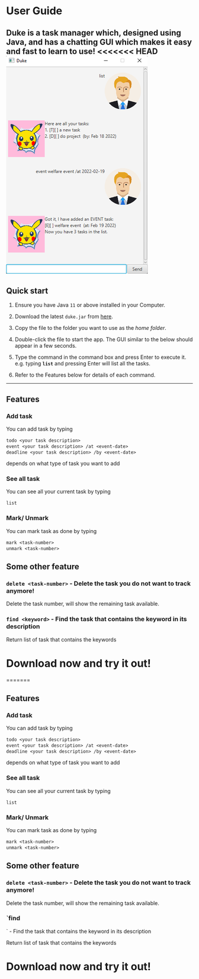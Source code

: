 # User Guide
Duke is a task manager which, designed using Java, and has a chatting GUI which makes it easy and fast to learn to use!
<<<<<<< HEAD
![Ui](Ui.png)
--------------------------------------------------------------------------------------------------------------------

## Quick start

1. Ensure you have Java `11` or above installed in your Computer.

2. Download the latest `duke.jar` from [here](https://github.com/chuashihong/ip/releases).

3. Copy the file to the folder you want to use as the _home folder_.

4. Double-click the file to start the app. The GUI similar to the below should appear in a few seconds.

5. Type the command in the command box and press Enter to execute it. e.g. typing **`list`** and pressing Enter will list all the tasks.<br>

6. Refer to the Features below for details of each command.

--------------------------------------------------------------------------------------------------------------------
## Features

### Add task

You can add task by typing
```
todo <your task description>
event <your task description> /at <event-date>
deadline <your task description> /by <event-date>
```
depends on what type of task you want to add

### See all task

You can see all your current task by typing
```
list
```

### Mark/ Unmark

You can mark task as done by typing
```
mark <task-number>
unmark <task-number>
```


## Some other feature

### `delete <task-number>` - Delete the task you do not want to track anymore!

Delete the task number, will show the remaining task available.

### `find <keyword>` - Find the task that contains the keyword in its description

Return list of task that contains the keywords


# Download now and try it out!
=======
## Features 

### Add task

You can add task by typing
```
todo <your task description>
event <your task description> /at <event-date>
deadline <your task description> /by <event-date>
```
depends on what type of task you want to add

### See all task

You can see all your current task by typing
```
list
```

### Mark/ Unmark

You can mark task as done by typing
```
mark <task-number>
unmark <task-number>
```


## Some other feature

### `delete <task-number>` - Delete the task you do not want to track anymore!

Delete the task number, will show the remaining task available.

### `find
<keyword>` - Find the task that contains the keyword in its description

Return list of task that contains the keywords


# Download now and try it out!
